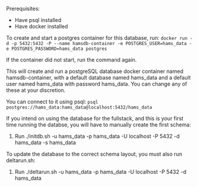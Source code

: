 Prerequisites:
* Have psql installed
* Have docker installed

To create and start a postgres container for this database, run:
    `docker run -d -p 5432:5432 -P --name hamsdb-container -e POSTGRES_USER=hams_data -e POSTGRES_PASSWORD=hams_data postgres`

If the container did not start, run the command again.

This will create and run a postgreSQL database docker container named hamsdb-container, with a default database named hams_data and a default user named hams_data with password hams_data. You can change any of these at your discretion.

You can connect to it using psql: `psql postgres://hams_data:hams_data@localhost:5432/hams_data`

If you intend on using the database for the fullstack, and this is your first time running the databse, you will have to manually create the first schema:
1. Run ./initdb.sh -u hams_data -p hams_data -U localhost -P 5432 -d hams_data -s hams_data

To update the database to the correct schema layout, you must also run deltarun.sh:
1. Run ./deltarun.sh -u hams_data -p hams_data -U localhost -P 5432 -d hams_data
